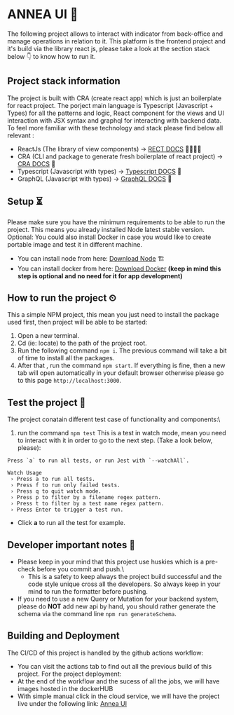 # ANNEA UI 📃
The following project allows to interact with indicator from back-office and manage operations in relation to it.
This platform is the frontend project and it's build via the library react js, please take a look at the section stack below 👇 to know how to run it.

## Project stack information
The project is built with CRA (create react app) which is just an boilerplate for react project.
The porject main language is Typescript (Javascript + Types) for all the patterns and logic, React component for the views and UI interaction with JSX syntax and graphql for interacting with backend data.
To feel more familiar with these technology and stack please find below all relevant :
- ReactJs (The library of view components) -> [RECT DOCS](https://react.dev/) 👩‍💻🧑‍💻
- CRA (CLI and package to generate fresh boilerplate of react project) -> [CRA DOCS](https://create-react-app.dev/docs/getting-started/) 💫
- Typescript (Javascript with types) -> [Typescript DOCS](https://www.typescriptlang.org/) 🧠
- GraphQL (Javascript with types) -> [GraphQL DOCS](https://graphql.org/) 🧠

## Setup ⏳
Please make sure you have the minimum requirements to be able to run the project. This means you already installed Node latest stable version.
Optional: You could also install Docker in case you would like to create portable image and test it in different machine.
- You can install node from here: [Download Node](https://nodejs.org/en) 🏗️
- You can install docker from here: [Download Docker](https://docs.docker.com/get-docker/) **(keep in mind this step is optional and no need for it for app development)**

## How to run the project ⏲
This a simple NPM project, this mean you just need to install the package used first, then project will be able to be started:
1. Open a new terminal.
2. Cd (ie: locate) to the path of the project root.
3. Run the following command ``npm i``. The previous command will take a bit of time to install all the packages.
4. After that , run the command ``npm start``.
If everything is fine, then a new tab will open automatically in your default browser otherwise please go to this page `http://localhost:3000`.

## Test the project 🧨
The project conatain different test case of functionality and components:\
1. run the command ``npm test``
This is a test in watch mode, mean you need to interact with it in order to go to the next step. (Take a look below, please):
```
Press `a` to run all tests, or run Jest with `--watchAll`.

Watch Usage
 › Press a to run all tests.
 › Press f to run only failed tests.
 › Press q to quit watch mode.
 › Press p to filter by a filename regex pattern.
 › Press t to filter by a test name regex pattern.
 › Press Enter to trigger a test run.
```
- Click **a** to run all the test for example.

## Developer important notes 🎯
- Please keep in your mind that this project use huskies which is a pre-check before you commit and push.\
    - This is a safety to keep always the project build successful and the code style unique cross all the developers. So always keep in your mind to run the formatter before pushing.
- If you need to use a new Query or Mutation for your backend system, please do **NOT** add new api by hand, you should rather generate the schema via the command line ``npm run generateSchema``.

## Building and Deployment
The CI/CD of this project is handled by the github actions workflow:
- You can visit the actions tab to find out all the previous build of this project.
For the project deployment:
- At the end of the workflow and the sucess of all the jobs, we will have images hosted in the dockerHUB
- With simple manual click in the cloud service, we will have the project live under the following link: [Annea UI](https://annea-ui.onrender.com/)

